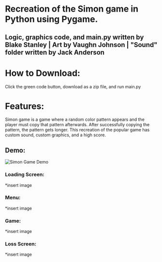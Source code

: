 # Recreation of the Simon game in Python using Pygame.

## Logic, graphics code, and main.py written by Blake Stanley | Art by Vaughn Johnson | "Sound" folder written by Jack Anderson



# How to Download:

Click the green code button, download as a zip file, and run main.py


# Features: 
Simon game is a game where a random color pattern appears and the player must copy that pattern afterwards. After successfully copying the pattern, the pattern gets longer.
This recreation of the popular game has custom sound, custom graphics, and a high score. 


## Demo: 

![Simon Game Demo](https://user-images.githubusercontent.com/91094385/139855309-d6dd9ac1-b401-4588-aa03-3333545cf42c.gif)




### Loading Screen: 
*insert image

### Menu:
*insert image

### Game:
*insert image

### Loss Screen:
*insert image
